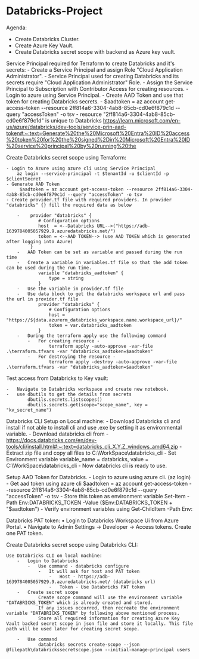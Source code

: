 # Databricks-Project
Agenda:
 - Create Databricks Cluster.
 - Create Azure Key Vault.
 - Create Databricks secret scope with backend as Azure key vault.

Service Principal required for Terraform to create Databricks and it's secrets:
	- Create a Service Principal and assign Role "Cloud Application Administrator".
	- Service Principal used for creating Databricks and its secrets require "Cloud Application Administrator" Role.
    - Assign the Service Principal to Subscription with Contributor Access for creating resources.
	- Login to azure using Service Principal.
	- Create AAD Token and use that token for creating Databricks secrets.
        - $aadtoken = az account get-access-token --resource 2ff814a6-3304-4ab8-85cb-cd0e6f879c1d --query "accessToken" -o tsv
        - resource "2ff814a6-3304-4ab8-85cb-cd0e6f879c1d" is unique to Databricks 
            https://learn.microsoft.com/en-us/azure/databricks/dev-tools/service-prin-aad-token#:~:text=Generate%20the%20Microsoft%20Entra%20ID%20access%20token%20for%20the%20signed%2Din%20Microsoft%20Entra%20ID%20service%20principal%20by%20running%20the


Create Databricks secret scope using Terraform:

	- Login to Azure using azure cli using Service Principal
        az login --service-principal -t $tenantId -u $clientId -p $clientSecret
	- Generate AAD Token 
		 $aadtoken = az account get-access-token --resource 2ff814a6-3304-4ab8-85cb-cd0e6f879c1d --query "accessToken" -o tsv
	- Create provider.tf file with required providers. In provider "databricks" {} fill the required data as below
		
        -    provider "databricks" {
                # Configuration options
                host  = <--Databricks URL-->("https://adb-1639784005057929.9.azuredatabricks.net/")
                token = <--AAD TOKEN--> (use AAD TOKEN which is generated after logging into Azure)
             }
		-   AAD Token can be set as variable and passed during the run time 
		-   Create a variable in variables.tf file so that the add token can be used during the run time.
                variable "databricks_aadtoken" {
                    type = string
                }
		-   Use the variable in provider.tf file
		-   Use data block to get the databricks workspace url and pass the url in provider.tf file
                provider "databricks" {
                    # Configuration options
                    host = "https://${data.azurerm_databricks_workspace.name.workspace_url}/"
                    token = var.databricks_aadtoken
                }
		-   During the terraform apply use the following command
            -   For creating resource - 
                    terraform apply -auto-approve -var-file .\terraform.tfvars -var "databricks_aadtoken=$aadtoken"
            -   For destroying the resource - 
                    terraform apply -destroy -auto-approve -var-file .\terraform.tfvars -var "databricks_aadtoken=$aadtoken"  

Test access from Databricks to Key vault:
    
    -   Navigate to Databricks workspace and create new notebook.
    -   use dbutils to get the details from secrets
            dbutils.secrets.listscopes()
            dbutils.secrets.get(scope="scope_name", key = "kv_secret_name")


Databricks CLI Setup on Local machine:
	-   Download Databricks cli and install if not able to install cli and use .exe by setting it as environmental variable.
	-   Download databricks cli from - https://docs.databricks.com/en/dev-tools/cli/install.html#:~:text=databricks_cli_X.Y.Z_windows_amd64.zip
	-   Extract zip file and copy all files to C:\WorkSpace\databricks_cli
	-   Set Environment variable variable_name = databricks, value = C:\WorkSpace\databricks_cli
	-   Now databricks cli is ready to use.

	
Setup AAD Token for Databricks.
    -   Login to azure using azure cli. (az login)
    -   Get aad token using azure cli
        $aadtoken = az account get-access-token --resource 2ff814a6-3304-4ab8-85cb-cd0e6f879c1d --query "accessToken" -o tsv
    -   Store this token as environment variable 
            Set-Item -Path Env:DATABRICKS_TOKEN -Value ($Env:DATABRICKS_TOKEN + "$aadtoken")
    -   Verify environment variables using 
            Get-ChildItem -Path Env:
		
			
Databricks PAT token:
	• Login to Databricks Workspace Ui from Azure Portal.
	• Navigate to Admin Settings -> Developer -> Access tokens. Create one PAT token.

Create Databricks secret scope using Databricks CLI:

    Use Databricks CLI on local machine:
        -   Login to Databricks
            -   Use command - databricks configure
                -   It will ask for host and PAT token 
                    -   Host - https://adb-1639784005057929.9.azuredatabricks.net/ (databricks url)
                    -   Token - Use Databricks PAT token
        -   Create secret scope
                Create scope command will use the environment variable "DATABRICKS_TOKEN" which is already created and stored.
                If any issues occurred, then recreate the environment variable "DATABRICKS_TOKEN" by following above mentioned process.
                Store all required information for creating Azure Key Vault backed secret scope in json file and store it locally. This file path will be used later for creating secret scope.
                
        -   Use command 
                databricks secrets create-scope --json @filepath\databrickssecretscope.json --initial-manage-principal users
		